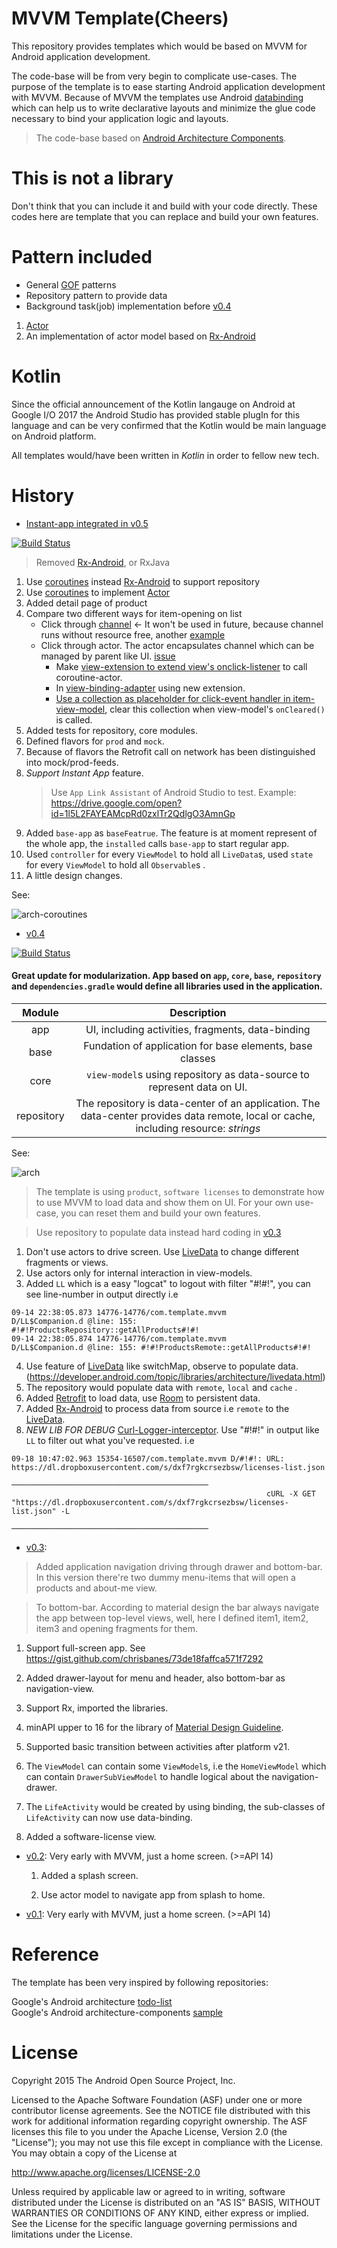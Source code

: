 # MVVM Template(Cheers)


This repository provides templates which would be based on MVVM for Android application development.

The code-base will be from very begin to complicate use-cases. The purpose of the template is to ease starting Android application development with MVVM. Because of MVVM the templates use Android [databinding](https://developer.android.com/topic/libraries/data-binding/index.html) which can help us to write declarative layouts and minimize the glue code necessary to bind your application logic and layouts. 

> The code-base based on [Android Architecture Components](https://developer.android.com/topic/libraries/architecture/index.html).
 
 
# This is not a library

Don't think that you can include it and build with your code directly. These codes here are template that you can replace and build your own features.

# Pattern included

- General [GOF](https://en.wikipedia.org/wiki/Design_Patterns) patterns
- Repository pattern to provide data
- Background task(job) implementation before [v0.4](https://github.com/XinyueZ/mvvm-template/tree/feature/v0.4)
1. [Actor](http://www.brianstorti.com/the-actor-model/?utm_source=android-arsenal.com&utm_medium=referral&utm_campaign=6127)
2. An implementation of actor model based on [Rx-Android](https://github.com/ReactiveX/RxAndroid)


# Kotlin

Since the official announcement of the Kotlin langauge on Android at Google I/O 2017 the Android Studio has provided stable plugIn for this language and can be very confirmed that the Kotlin would be main language on Android platform. 

All templates would/have been written in *Kotlin* in order to fellow new tech.

# History

- [Instant-app integrated in v0.5](https://github.com/XinyueZ/mvvm-template/tree/feature/instant-app)

[![Build Status](https://travis-ci.org/XinyueZ/mvvm-template.svg?branch=feature%2Finstant-app)](https://travis-ci.org/XinyueZ/mvvm-template)

> Removed [Rx-Android](https://github.com/ReactiveX/RxAndroid), or RxJava

1. Use  [coroutines](https://github.com/Kotlin/kotlinx.coroutines/blob/master/coroutines-guide.md) instead  [Rx-Android](https://github.com/ReactiveX/RxAndroid) to support repository
2. Use  [coroutines](https://github.com/Kotlin/kotlinx.coroutines/blob/master/coroutines-guide.md) to implement [Actor](http://www.brianstorti.com/the-actor-model/?utm_source=android-arsenal.com&utm_medium=referral&utm_campaign=6127)
3. Added detail page of product
4. Compare two different ways for item-opening on list
    - Click through [channel](https://github.com/XinyueZ/mvvm-template/blob/bd437884779a3d4a388262b261bfaeb5c70434c1/core/src/main/kotlin/com/template/mvvm/models/SoftwareLicensesViewModel.kt#L183-L183)  <- It won't be used in future, because channel runs without resource free, another [example](https://github.com/XinyueZ/mvvm-template/blob/dev/core/src/main/kotlin/com/template/mvvm/models/ProductsViewModel.kt#L166)
    - Click through actor. The actor encapsulates channel which can be managed by parent like UI. [issue](https://github.com/Kotlin/kotlinx.coroutines/issues/140)
        - Make [view-extension to extend view's onclick-listener](https://github.com/XinyueZ/mvvm-template/blob/70cd0d7453d8a7da735f859b97fc3875747c6421/core/src/main/kotlin/com/template/mvvm/ext/ViewModelExt.kt#L43-L43) to call coroutine-actor.
        - In [view-binding-adapter](https://github.com/XinyueZ/mvvm-template/blob/70cd0d7453d8a7da735f859b97fc3875747c6421/core/src/main/kotlin/com/template/mvvm/binding/BindingAdapters.kt#L199-L199) using new extension.
        - [Use a collection as placeholder for click-event handler in item-view-model](https://github.com/XinyueZ/mvvm-template/blob/70cd0d7453d8a7da735f859b97fc3875747c6421/core/src/main/kotlin/com/template/mvvm/models/ProductsViewModel.kt#L147), clear this collection when view-model's ```onCleared()``` is called.
5. Added tests for repository, core modules.
6. Defined flavors for ```prod``` and ```mock```.
7. Because of flavors the Retrofit call on network has been distinguished into mock/prod-feeds.
8. *Support Instant App* feature.
    > Use ```App Link Assistant``` of Android Studio  to test.
    > Example: https://drive.google.com/open?id=1l5L2FAYEAMcpRd0zxlTr2QdlgO3AmnGp
9. Added ```base-app``` as ```baseFeatrue```. The feature is at moment represent of the whole app, the ```installed``` calls ```base-app``` to start regular app.
10. Used ```controller``` for every ```ViewModel``` to hold all ```LiveData```s, used ```state``` for every ```ViewModel``` to hold all ```Observable```s .
11. A little design changes.

See:

![arch-coroutines](media/arch-coroutines.png)

- [v0.4](https://github.com/XinyueZ/mvvm-template/tree/feature/v0.4)



[![Build Status](https://travis-ci.org/XinyueZ/mvvm-template.svg?branch=feature/v0.4)](https://travis-ci.org/XinyueZ/mvvm-template)

#### Great update for modularization. App based on ```app```, ```core```, ```base```, ```repository``` and ```dependencies.gradle``` would define all libraries used in the application.

|  Module | Description  |
|:-------------:|:-------------:|
|  app | UI, including activities, fragments, data-binding |
| base  | Fundation of application for base elements, base classes |
|  core |  ```view-model```s using repository as data-source to represent data on UI. |
| repository|The repository is data-center of an application. The data-center provides data remote, local or cache, including resource: *strings* |

See:

![arch](media/arch.png)


> The template is using ```product```, ```software licenses``` to demonstrate how to use MVVM to load data and show them on UI. For your own use-case, you can reset them and build your own features.  

> Use repository to populate data instead hard coding in [v0.3](https://github.com/XinyueZ/mvvm-template/tree/feature/v0.3/navi-drawer-bottom)

1. Don't use actors to drive screen. Use [LiveData](https://developer.android.com/topic/libraries/architecture/livedata.html) to change different fragments or views.
2. Use actors only for internal interaction in view-models.
3. Added ```LL``` which is a easy "logcat" to logout with filter "#!#!", you can see line-number in output directly 
i.e 

```
09-14 22:38:05.873 14776-14776/com.template.mvvm D/LL$Companion.d @line: 155: #!#!ProductsRepository::getAllProducts#!#!
09-14 22:38:05.874 14776-14776/com.template.mvvm D/LL$Companion.d @line: 155: #!#!ProductsRemote::getAllProducts#!#!
```

4. Use feature of  [LiveData](https://developer.android.com/topic/libraries/architecture/livedata.html) like switchMap, observe to populate data. (https://developer.android.com/topic/libraries/architecture/livedata.html)
5. The repository would populate data with ```remote```, ```local``` and  ```cache``` .
6. Added [Retrofit](http://square.github.io/retrofit/) to load data, use [Room](https://developer.android.com/topic/libraries/architecture/room.html) to persistent data.
7. Added [Rx-Android](https://github.com/ReactiveX/RxAndroid) to process data from source i.e ```remote``` to the [LiveData](https://developer.android.com/topic/libraries/architecture/livedata.html).
8. *NEW LIB FOR DEBUG* [Curl-Logger-interceptor](https://github.com/grapesnberries/Curl-Logger-interceptor). Use "#!#!" in output like ```LL``` to filter out what you've requested.
i.e
```
09-18 10:47:02.963 15354-16507/com.template.mvvm D/#!#!: URL: https://dl.dropboxusercontent.com/s/dxf7rgkcrsezbsw/licenses-list.json
                                                         ────────────────────────────────────────────
                                                         cURL -X GET  "https://dl.dropboxusercontent.com/s/dxf7rgkcrsezbsw/licenses-list.json" -L  
                                                         ──────────────────────────────────────────── 
```

- [v0.3](https://github.com/XinyueZ/mvvm-template/tree/feature/v0.3/navi-drawer-bottom): 

> Added application navigation driving through drawer and bottom-bar. In this version there're two dummy menu-items that will open a products and about-me view.

> To bottom-bar. According to material design the bar always navigate the app between top-level views, well, here I defined item1, item2, item3 and opening fragments for them.

1. Support full-screen app. See https://gist.github.com/chrisbanes/73de18faffca571f7292

2. Added drawer-layout for menu and header, also bottom-bar as navigation-view.

3. Support Rx, imported the libraries.

4. minAPI upper to 16 for the library of [Material Design Guideline](https://github.com/TheKhaeng/material-design-guideline).

5. Supported basic transition between activities after platform v21.

6. The ```ViewModel``` can contain some ```ViewModel```s, i.e the ```HomeViewModel``` which can contain ```DrawerSubViewModel``` to handle logical about the navigation-drawer.

7. The ```LifeActivity``` would be created by using binding, the sub-classes of ```LifeActivity``` can now use data-binding.

8. Added a software-license view.

- [v0.2](https://github.com/XinyueZ/mvvm-template/tree/feature/v0.2/splash-actor-imported): Very early with MVVM, just a home screen. (>=API 14)

  1. Added a splash screen.

  2. Use actor model to navigate app from splash to home.

- [v0.1](https://github.com/XinyueZ/mvvm-template/tree/feature/v0.1/very-early-code-base): Very early with MVVM, just a home screen. (>=API 14)

# Reference

The template has been very inspired by following repositories:

Google's Android architecture  [todo-list](https://github.com/googlesamples/android-architecture)  
Google's Android architecture-components [sample](https://github.com/googlesamples/android-architecture-components)


# License

Copyright 2015 The Android Open Source Project, Inc.

Licensed to the Apache Software Foundation (ASF) under one or more contributor license agreements. See the NOTICE file distributed with this work for additional information regarding copyright ownership. The ASF licenses this file to you under the Apache License, Version 2.0 (the "License"); you may not use this file except in compliance with the License. You may obtain a copy of the License at

http://www.apache.org/licenses/LICENSE-2.0

Unless required by applicable law or agreed to in writing, software distributed under the License is distributed on an "AS IS" BASIS, WITHOUT WARRANTIES OR CONDITIONS OF ANY KIND, either express or implied. See the License for the specific language governing permissions and limitations under the License.
